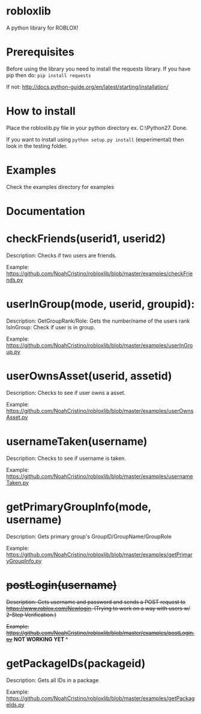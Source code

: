 # robloxlib
A python library for ROBLOX!
# Prerequisites
Before using the library you need to install the requests library.
If you have pip then do: `pip install requests`

If not: http://docs.python-guide.org/en/latest/starting/installation/
# How to install
Place the robloxlib.py file in your python directory ex. C:\Python27. Done.

If you want to install using `python setup.py install` (experimental) then look in the testing folder.

# Examples
Check the examples directory for examples
# Documentation
# checkFriends(userid1, userid2)

Description: Checks if two users are friends. 

Example: https://github.com/NoahCristino/robloxlib/blob/master/examples/checkFriends.py

# userInGroup(mode, userid, groupid):

Description: GetGroupRank/Role: Gets the number/name of the users rank IsInGroup: Check if user is in group. 

Example: https://github.com/NoahCristino/robloxlib/blob/master/examples/userInGroup.py
# userOwnsAsset(userid, assetid)

Description: Checks to see if user owns a asset.

Example: https://github.com/NoahCristino/robloxlib/blob/master/examples/userOwnsAsset.py

# usernameTaken(username)

Description: Checks to see if username is taken.

Example: https://github.com/NoahCristino/robloxlib/blob/master/examples/usernameTaken.py

# getPrimaryGroupInfo(mode, username)

Description: Gets primary group's GroupID/GroupName/GroupRole

Example: https://github.com/NoahCristino/robloxlib/blob/master/examples/getPrimaryGroupInfo.py

# ~~postLogin(username)~~

~~Description: Gets username and password and sends a POST request to https://www.roblox.com/Newlogin. (Trying to work on a way with users w/ 2-Step Verification.)~~

~~Example: https://github.com/NoahCristino/robloxlib/blob/master/examples/postLogin.py~~
**NOT WORKING YET ^**


# getPackageIDs(packageid)

Description: Gets all IDs in a package

Example: https://github.com/NoahCristino/robloxlib/blob/master/examples/getPackageIds.py
